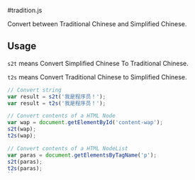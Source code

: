 #tradition.js

Convert between Traditional Chinese and Simplified Chinese.

## Usage

`s2t` means Convert Simplified Chinese To Traditional Chinese.

`t2s` means Convert Traditional Chinese to Simplified Chinese.

``` javascript
// Convert string
var result = s2t('我是程序员！');
var result = t2s('我是程序员！');

// Convert contents of a HTML Node
var wap = document.getElementById('content-wap');
s2t(wap);
t2s(wap);

// Convert contents of a HTML NodeList
var paras = document.getElementsByTagName('p');
s2t(paras);
t2s(paras);
``